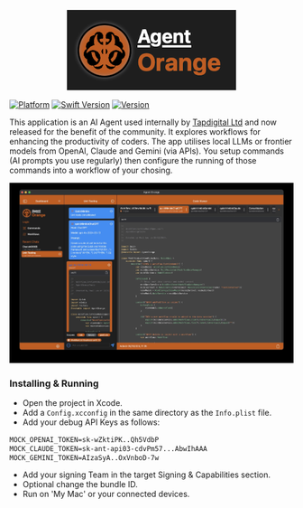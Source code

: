 <p align="center" >
  <img src="https://github.com/elprl/AgentOrange/blob/8dd2bd885fa40061886cf6213d15e13898c4037c/logo.png" title="Agent Orange logo" float=left>
</p>

[![Platform](https://img.shields.io/badge/Platform-macOS_(catalyst)_%7C_iOS_%7C_iPadOS-orange)](https://github.com/elprl/AgentOrange)
[![Swift Version](https://img.shields.io/badge/Swift-6.0-orange)](https://github.com/elprl/AgentOrange)
[![Version](https://img.shields.io/badge/Version-1.3.0-orange)](https://github.com/elprl/AgentOrange)


This application is an AI Agent used internally by [Tapdigital Ltd](https://www.tapdigital.com) and now released for the benefit of the community. It explores workflows for enhancing the productivity of coders. The app utilises local LLMs or frontier models from OpenAI, Claude and Gemini (via APIs). You setup commands (AI prompts you use regularly) then configure the running of those commands into a workflow of your chosing.

<p align="center" >
  <img src="https://github.com/elprl/AgentOrange/blob/8dd2bd885fa40061886cf6213d15e13898c4037c/screenshot.jpg" title="Agent Orange screenshot" float=left>
</p>

### Installing & Running

- Open the project in Xcode.
- Add a `Config.xcconfig` in the same directory as the `Info.plist` file.
- Add your debug API Keys as follows:
```
MOCK_OPENAI_TOKEN=sk-wZktiPK..Qh5VdbP
MOCK_CLAUDE_TOKEN=sk-ant-api03-cdvPm57...AbwIhAAA
MOCK_GEMINI_TOKEN=AIzaSyA..OxVnboD-7w

```
- Add your signing Team in the target Signing & Capabilities section.
- Optional change the bundle ID.
- Run on 'My Mac' or your connected devices.